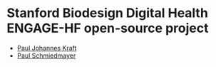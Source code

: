 <!--

This source file is part of the Stanford Biodesign Digital Health ENGAGE-HF open-source project

SPDX-FileCopyrightText: 2023 Stanford University and the project authors (see CONTRIBUTORS.md)

SPDX-License-Identifier: MIT

-->

# Stanford Biodesign Digital Health ENGAGE-HF open-source project

- [Paul Johannes Kraft](https://github.com/pauljohanneskraft)
- [Paul Schmiedmayer](https://github.com/PSchmiedmayer)
